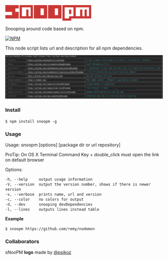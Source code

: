 <p align="left"><img src="logo.png" alt="snoopm" height="50px"></p>

Snooping around code based on npm.

[![NPM](https://nodei.co/npm/snoopm.png?compact=true)](https://nodei.co/npm/<package>/)

This node script lists url and description for all npm dependencies.

![Alt vmware](https://github.com/carvilsi/snoopm/raw/master/img.png)

### Install

 `$ npm install snoopm -g`


### Usage

Usage: snoopm [options] [package dir or url repository]  

ProTip: On OS X Terminal Command Key + double_click must open the link on default browser

Options:

    -h, --help     output usage information
    -V, --version  output the version number, shows if there is newer version
    -v, --verbose  prints name, url and version
    -c, --color    no colors for output
    -d, --dev      snooping devDependencies
    -l, --lines    outputs lines instead table


**Example**

`$ snoopm https://github.com/remy/nodemon`

### Collaborators
sNooPM **logo** made by [@psikoz](https://github.com/psikoz)
